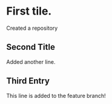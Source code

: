# First tile.

Created a repository

## Second Title

Added another line.

## Third Entry
This line is added to the feature branch!